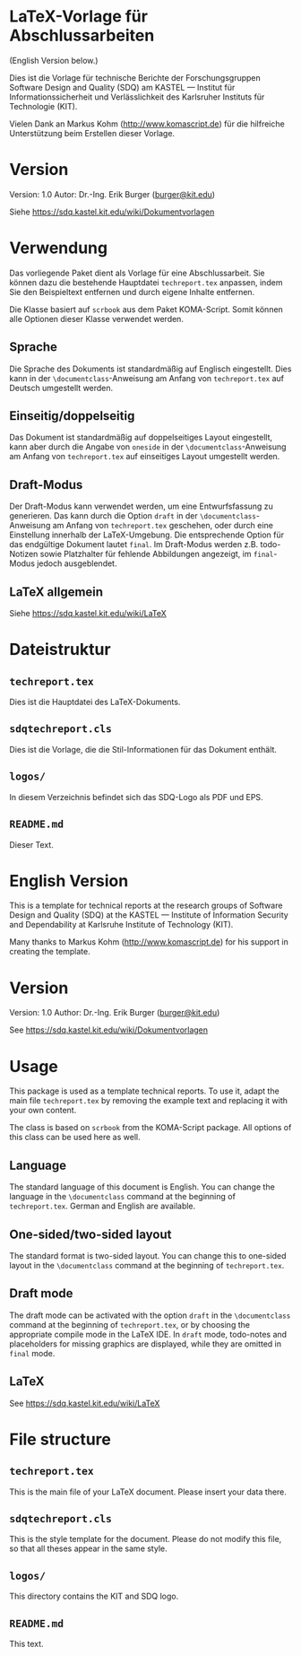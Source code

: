 LaTeX-Vorlage für Abschlussarbeiten
=======
(English Version below.)

Dies ist die Vorlage für technische Berichte der Forschungsgruppen Software 
Design and Quality (SDQ) am  KASTEL — Institut für Informationssicherheit 
und Verlässlichkeit des Karlsruher Instituts für Technologie (KIT).

Vielen Dank an Markus Kohm (http://www.komascript.de) für die hilfreiche
Unterstützung beim Erstellen dieser Vorlage.

Version
=======
Version: 1.0
Autor: Dr.-Ing. Erik Burger (burger@kit.edu)

Siehe https://sdq.kastel.kit.edu/wiki/Dokumentvorlagen

Verwendung
==========
Das vorliegende Paket dient als Vorlage für eine Abschlussarbeit. Sie können
dazu die bestehende Hauptdatei `techreport.tex` anpassen, indem Sie den
Beispieltext entfernen und durch eigene Inhalte entfernen. 

Die Klasse basiert auf `scrbook` aus dem Paket KOMA-Script. Somit können alle 
Optionen dieser Klasse verwendet werden. 

Sprache
-------
Die Sprache des Dokuments ist standardmäßig auf Englisch eingestellt.
Dies kann in der `\documentclass`-Anweisung am Anfang von `techreport.tex` auf Deutsch 
umgestellt werden.

Einseitig/doppelseitig
----------------------
Das Dokument ist standardmäßig auf doppelseitiges Layout eingestellt, kann aber
durch die Angabe von `oneside` in der `\documentclass`-Anweisung am Anfang von
`techreport.tex` auf einseitiges Layout umgestellt werden.

Draft-Modus
-----------
Der Draft-Modus kann verwendet werden, um eine Entwurfsfassung zu generieren. 
Das kann durch die Option `draft` in der `\documentclass`-Anweisung am Anfang
von `techreport.tex` geschehen, oder durch eine Einstellung innerhalb der
LaTeX-Umgebung.  Die entsprechende Option für das endgültige Dokument lautet
`final`.  Im Draft-Modus werden z.B.  todo-Notizen sowie Platzhalter für
fehlende Abbildungen angezeigt, im `final`-Modus jedoch ausgeblendet.

LaTeX allgemein
---------------
Siehe https://sdq.kastel.kit.edu/wiki/LaTeX

Dateistruktur
============
`techreport.tex`
----------------
Dies ist die Hauptdatei des LaTeX-Dokuments. 

`sdqtechreport.cls`
-------------------
Dies ist die Vorlage, die die Stil-Informationen für das Dokument enthält.

`logos/`
--------
In diesem Verzeichnis befindet sich das SDQ-Logo als PDF und EPS.

`README.md`
-----------
Dieser Text.

English Version
===============
This is a template for technical reports at the research groups of Software Design
and Quality (SDQ) at the  KASTEL — Institute of Information Security and Dependability 
at Karlsruhe Institute of Technology (KIT).

Many thanks to Markus Kohm (http://www.komascript.de) for his support in
creating the template.

Version
=======
Version: 1.0
Author: Dr.-Ing. Erik Burger (burger@kit.edu)

See https://sdq.kastel.kit.edu/wiki/Dokumentvorlagen

Usage
=====
This package is used as a template technical reports. To use it, adapt the main
file `techreport.tex` by removing the example text and replacing it with your
own content.

The class is based on `scrbook` from the KOMA-Script package. All options of
this class can be used here as well.

Language
--------
The standard language of this document is English. You can change the
language in the `\documentclass` command at the beginning of `techreport.tex`.
German and English are available.

One-sided/two-sided layout
--------------------------
The standard format is two-sided layout. You can change this to one-sided
layout in the `\documentclass` command at the beginning of `techreport.tex`.

Draft mode
----------
The draft mode can be activated with the option `draft`
in the `\documentclass` command at the beginning of `techreport.tex`,
or by choosing the appropriate compile mode in the LaTeX IDE.
In `draft` mode, todo-notes and placeholders for missing graphics are displayed,
while they are omitted in `final` mode.

LaTeX
-----
See https://sdq.kastel.kit.edu/wiki/LaTeX


File structure
==============
`techreport.tex`
---------------
This is the main file of your LaTeX document. Please insert your data there.

`sdqtechreport.cls`
------------------
This is the style template for the document. Please do not modify this file,
so that all theses appear in the same style.

`logos/`
--------
This directory contains the KIT and SDQ logo.

`README.md`
-----------
This text.

